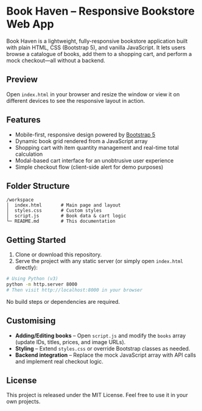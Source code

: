 # Book Haven – Responsive Bookstore Web App

Book Haven is a lightweight, fully-responsive bookstore application built with plain HTML, CSS (Bootstrap 5), and vanilla JavaScript. It lets users browse a catalogue of books, add them to a shopping cart, and perform a mock checkout—all without a backend.

## Preview
Open `index.html` in your browser and resize the window or view it on different devices to see the responsive layout in action.

## Features

* Mobile-first, responsive design powered by [Bootstrap 5](https://getbootstrap.com/)
* Dynamic book grid rendered from a JavaScript array
* Shopping cart with item quantity management and real-time total calculation
* Modal-based cart interface for an unobtrusive user experience
* Simple checkout flow (client-side alert for demo purposes)

## Folder Structure

```
/workspace
│  index.html       # Main page and layout
│  styles.css       # Custom styles
│  script.js        # Book data & cart logic
└─ README.md        # This documentation
```

## Getting Started

1. Clone or download this repository.
2. Serve the project with any static server (or simply open `index.html` directly):

```bash
# Using Python (v3)
python -m http.server 8000
# Then visit http://localhost:8000 in your browser
```

No build steps or dependencies are required.

## Customising

* **Adding/Editing books** – Open `script.js` and modify the `books` array (update IDs, titles, prices, and image URLs).
* **Styling** – Extend `styles.css` or override Bootstrap classes as needed.
* **Backend integration** – Replace the mock JavaScript array with API calls and implement real checkout logic.

## License
This project is released under the MIT License. Feel free to use it in your own projects.
